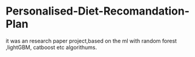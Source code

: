 # Personalised-Diet-Recomandation-Plan

it was an research paper project,based on the ml with random forest ,lightGBM, catboost etc algorithums.
